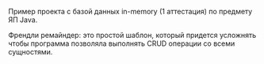 Пример проекта с базой данных in-memory (1 аттестация) по предмету ЯП Java.

Френдли ремайндер: это простой шаблон, который придется усложнять чтобы программа позволяла выполнять CRUD операции со всеми сущностями. 
